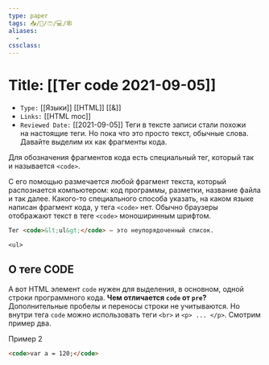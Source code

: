 ```yaml
---
type: paper
tags: 📥️/📜️/🩳/💻/🕸
aliases:
  - 
cssclass: 
---
```




# Title: **[[Тег code 2021-09-05]]**
- `Type:` [[Языки]] [[HTML]] [[&]]
- `Links:` [[HTML moc]]
- `Reviewed Date:` [[2021-09-05]]
Теги в тексте записи стали похожи на настоящие теги. Но пока что это просто текст, обычные слова. Давайте выделим их как фрагменты кода.

Для обозначения фрагментов кода есть специальный тег, который так и называется `<code>`.

С его помощью размечается любой фрагмент текста, который распознается компьютером: код программы, разметки, название файла и так далее. Какого-то специального способа указать, на каком языке написан фрагмент кода, у тега `<code>` нет. Обычно браузеры отображают текст в теге `<code>` моноширинным шрифтом.


```html
Тег <code>&lt;ul&gt;</code> — это неупорядоченный список.
```

<code>&lt;ul&gt;</code>

## О теге CODE

А вот HTML элемент `code` нужен для выделения, в основном, одной строки программного кода. **Чем отличается `code` от `pre`?** Дополнительные пробелы и переносы строки не учитываются. Но внутри тега `code` можно использовать теги `<br>` и `<p> ... </p>`. Смотрим пример два.

Пример 2

```html
<code>var a = 120;</code>
```
